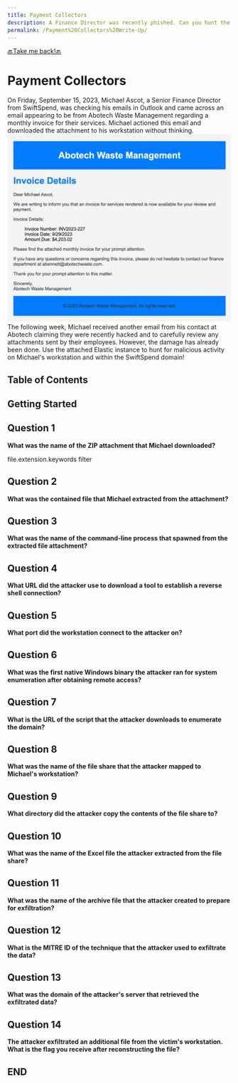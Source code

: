 ```yaml
---
title: Payment Collectors
description: A Finance Director was recently phished. Can you hunt the logs and determine what damage was done?
permalink: /Payment%20Collectors%20Write-Up/
---
```

[🔙Take me back!🔙](../)

# Payment Collectors
On Friday, September 15, 2023, Michael Ascot, a Senior Finance Director from SwiftSpend, was checking his emails in Outlook and came across an email appearing to be from Abotech Waste Management regarding a monthly invoice for their services. Michael actioned this email and downloaded the attachment to his workstation without thinking.  
![alt text](image.png)
The following week, Michael received another email from his contact at Abotech claiming they were recently hacked and to carefully review any attachments sent by their employees. However, the damage has already been done. Use the attached Elastic instance to hunt for malicious activity on Michael's workstation and within the SwiftSpend domain!
## Table of Contents
<div id="toc" class="toc-container"></div>

## Getting Started
## Question 1
**What was the name of the ZIP attachment that Michael downloaded?**  

file.extension.keywords filter

## Question 2
**What was the contained file that Michael extracted from the attachment?**  



## Question 3
**What was the name of the command-line process that spawned from the extracted file attachment?**  

## Question 4
**What URL did the attacker use to download a tool to establish a reverse shell connection?**  

## Question 5
**What port did the workstation connect to the attacker on?**  

## Question 6
**What was the first native Windows binary the attacker ran for system enumeration after obtaining remote access?**  


## Question 7
**What is the URL of the script that the attacker downloads to enumerate the domain?**  


## Question 8
**What was the name of the file share that the attacker mapped to Michael's workstation?**  


## Question 9
**What directory did the attacker copy the contents of the file share to?**  


## Question 10
**What was the name of the Excel file the attacker extracted from the file share?**  


## Question 11
**What was the name of the archive file that the attacker created to prepare for exfiltration?**  


## Question 12
**What is the MITRE ID of the technique that the attacker used to exfiltrate the data?**


## Question 13
**What was the domain of the attacker's server that retrieved the exfiltrated data?**  


## Question 14
**The attacker exfiltrated an additional file from the victim's workstation. What is the flag you receive after reconstructing the file?**  



## END